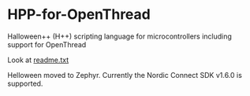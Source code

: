 # HPP-for-OpenThread
Halloween++ (H++) scripting language for microcontrollers including support for OpenThread 

Look at [readme.txt](https://github.com/arnulfrupp/HPP-for-OpenThread/blob/master/README.txt)


Helloween moved to Zephyr.
Currently the Nordic Connect SDK v1.6.0 is supported. 
